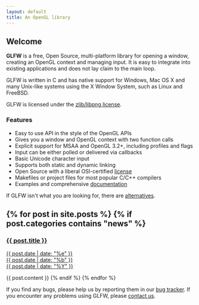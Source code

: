 ```yaml
---
layout: default
title: An OpenGL library
---
```


## Welcome

**GLFW** is a free, Open Source, multi-platform library for opening a window,
creating an OpenGL context and managing input.  It is easy to integrate into
existing applications and does not lay claim to the main loop.

GLFW is written in C and has native support for Windows, Mac OS X and many
Unix-like systems using the X Window System, such as Linux and FreeBSD.

GLFW is licensed under the [zlib/libpng license](license.html).

### Features
- Easy to use API in the style of the OpenGL APIs
- Gives you a window and OpenGL context with two function calls
- Explicit support for MSAA and OpenGL 3.2+, including profiles and flags
- Input can be either polled or delivered via callbacks
- Basic Unicode character input
- Supports both static and dynamic linking
- Open Source with a liberal OSI-certified [license](license.html)
- Makefiles or project files for most popular C/C++ compilers
- Examples and comprehensive [documentation](documentation.html)

If GLFW isn't what you are looking for, there are [alternatives](links.html#alternatives_to_glfw).

{% for post in site.posts %}
{% if post.categories contains "news" %}
---
<a href="{{ post.url }}">
<h3>{{ post.title }}</h3>
<span class="date">
<div class="dateday">{{ post.date | date: "%e" }}</div>
<div>{{ post.date | date: "%b" }}</div>
<div class="dateyear">{{ post.date | date: "%Y" }}</div>
</span>
</a>

{{ post.content }}
{% endif %}
{% endfor %}

If you find any bugs, please help us by reporting them in our
[bug tracker](http://sourceforge.net/tracker/?group_id=72569).
If you encounter any problems using GLFW, please [contact us](community.html).
